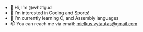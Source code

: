- 👋 Hi, I’m @whz1gud
- 👀 I’m interested in Coding and Sports!
- 🌱 I’m currently learning C, and Assembly languages
- 📫 You can reach me via email: mielkus.vytautas@gmail.com

<!---
whz1gud/whz1gud is a ✨ special ✨ repository because its `README.md` (this file) appears on your GitHub profile.
You can click the Preview link to take a look at your changes.
--->
